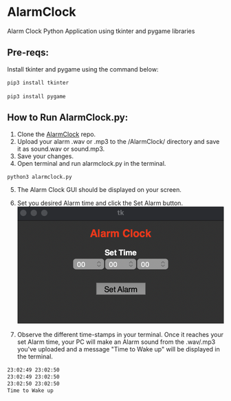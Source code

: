 # AlarmClock

 Alarm Clock Python Application using tkinter and pygame libraries

## Pre-reqs:

Install tkinter and pygame using the command below:
```
pip3 install tkinter

pip3 install pygame
```

## How to Run AlarmClock.py:

1. Clone the <a href="https://github.com/crissyg/AlarmClock.git">AlarmClock</a> repo.
2. Upload your alarm .wav or .mp3 to the /AlarmClock/ directory and save it as sound.wav or sound.mp3.
3. Save your changes.
4. Open terminal and run alarmclock.py in the terminal.
```
python3 alarmclock.py
```
5. The Alarm Clock GUI should be displayed on your screen.
6. Set you desired Alarm time and click the Set Alarm button.
![Username field and element ID name](images/tk-alarmclock.png)

7. Observe the different time-stamps in your terminal. Once it reaches your set Alarm time, your PC will make an Alarm sound from the .wav/.mp3 you've uploaded and a message "Time to Wake up" will be displayed in the terminal.

```
23:02:49 23:02:50
23:02:49 23:02:50
23:02:50 23:02:50
Time to Wake up
```


